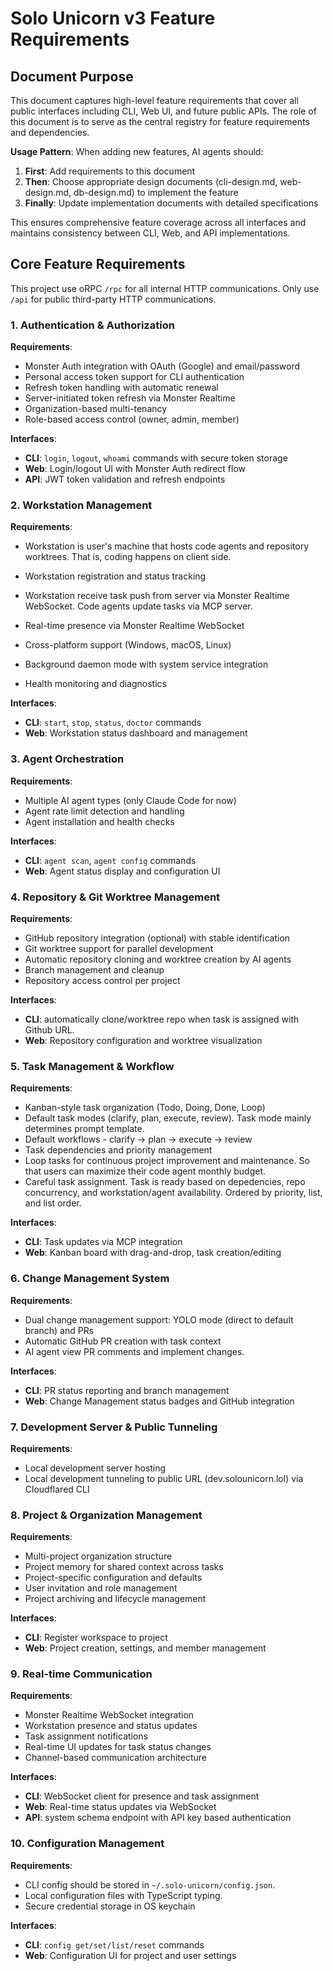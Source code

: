 # Solo Unicorn v3 Feature Requirements

## Document Purpose

This document captures high-level feature requirements that cover all public interfaces including CLI, Web UI, and future public APIs. The role of this document is to serve as the central registry for feature requirements and dependencies.

**Usage Pattern**: When adding new features, AI agents should:

1. **First**: Add requirements to this document
2. **Then**: Choose appropriate design documents (cli-design.md, web-design.md, db-design.md) to implement the feature
3. **Finally**: Update implementation documents with detailed specifications

This ensures comprehensive feature coverage across all interfaces and maintains consistency between CLI, Web, and API implementations.

## Core Feature Requirements

This project use oRPC `/rpc` for all internal HTTP communications. Only use `/api` for public third-party HTTP communications.

### 1. Authentication & Authorization

**Requirements**:

- Monster Auth integration with OAuth (Google) and email/password
- Personal access token support for CLI authentication
- Refresh token handling with automatic renewal
- Server-initiated token refresh via Monster Realtime
- Organization-based multi-tenancy
- Role-based access control (owner, admin, member)

**Interfaces**:

- **CLI**: `login`, `logout`, `whoami` commands with secure token storage
- **Web**: Login/logout UI with Monster Auth redirect flow
- **API**: JWT token validation and refresh endpoints

### 2. Workstation Management

**Requirements**:

- Workstation is user's machine that hosts code agents and repository worktrees. That is, coding happens on client side.
- Workstation registration and status tracking
- Workstation receive task push from server via Monster Realtime WebSocket. Code agents update tasks via MCP server.
- Real-time presence via Monster Realtime WebSocket
- Cross-platform support (Windows, macOS, Linux)
- Background daemon mode with system service integration

- Health monitoring and diagnostics

**Interfaces**:

- **CLI**: `start`, `stop`, `status`, `doctor` commands
- **Web**: Workstation status dashboard and management

### 3. Agent Orchestration

**Requirements**:

- Multiple AI agent types (only Claude Code for now)
- Agent rate limit detection and handling
- Agent installation and health checks

**Interfaces**:

- **CLI**: `agent scan`, `agent config` commands
- **Web**: Agent status display and configuration UI

### 4. Repository & Git Worktree Management

**Requirements**:

- GitHub repository integration (optional) with stable identification
- Git worktree support for parallel development
- Automatic repository cloning and worktree creation by AI agents
- Branch management and cleanup
- Repository access control per project

**Interfaces**:

- **CLI**: automatically clone/worktree repo when task is assigned with Github URL.
- **Web**: Repository configuration and worktree visualization

### 5. Task Management & Workflow

**Requirements**:

- Kanban-style task organization (Todo, Doing, Done, Loop)
- Default task modes (clarify, plan, execute, review). Task mode mainly determines prompt template.
- Default workflows - clarify → plan → execute → review
- Task dependencies and priority management
- Loop tasks for continuous project improvement and maintenance. So that users can maximize their code agent monthly budget.
- Careful task assignment. Task is ready based on depedencies, repo concurrency, and workstation/agent availability. Ordered by priority, list, and list order.

**Interfaces**:

- **CLI**: Task updates via MCP integration
- **Web**: Kanban board with drag-and-drop, task creation/editing

### 6. Change Management System

**Requirements**:

- Dual change management support: YOLO mode (direct to default branch) and PRs
- Automatic GitHub PR creation with task context
- AI agent view PR comments and implement changes.

**Interfaces**:

- **CLI**: PR status reporting and branch management
- **Web**: Change Management status badges and GitHub integration

### 7. Development Server & Public Tunneling

**Requirements**:

- Local development server hosting
- Local development tunneling to public URL (dev.solounicorn.lol) via Cloudflared CLI

### 8. Project & Organization Management

**Requirements**:

- Multi-project organization structure
- Project memory for shared context across tasks
- Project-specific configuration and defaults
- User invitation and role management
- Project archiving and lifecycle management

**Interfaces**:

- **CLI**: Register workspace to project
- **Web**: Project creation, settings, and member management

### 9. Real-time Communication

**Requirements**:

- Monster Realtime WebSocket integration
- Workstation presence and status updates
- Task assignment notifications
- Real-time UI updates for task status changes
- Channel-based communication architecture

**Interfaces**:

- **CLI**: WebSocket client for presence and task assignment
- **Web**: Real-time status updates via WebSocket
- **API**: system schema endpoint with API key based authentication

### 10. Configuration Management

**Requirements**:

- CLI config should be stored in `~/.solo-unicorn/config.json`.
- Local configuration files with TypeScript typing.
- Secure credential storage in OS keychain

**Interfaces**:

- **CLI**: `config get/set/list/reset` commands
- **Web**: Configuration UI for project and user settings
